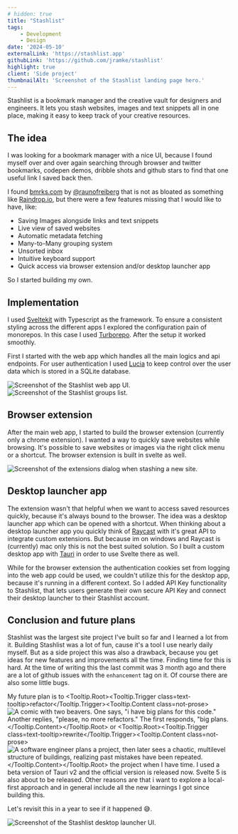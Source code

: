 ```yaml
---
# hidden: true
title: "Stashlist"
tags: 
    - Development
    - Design
date: '2024-05-10'
externalLink: 'https://stashlist.app'
githubLink: 'https://github.com/jramke/stashlist'
highlight: true
client: 'Side project'
thumbnailAlt: 'Screenshot of the Stashlist landing page hero.'
---
```


<script>
    import { Image } from '$lib/components/image';
    import * as Tooltip from '$lib/components/tooltip';

    import Stashes from './stashes.jpeg?enhanced';
    import Groups from './groups.jpeg?enhanced';
    import Extension from './extension.jpeg?enhanced';
    import OhNo from './oh-no.jpeg?enhanced';
    import OhNoV2 from './oh-no-v2.jpeg?enhanced';
    import Launcher from './launcher.png?enhanced';
</script>

Stashlist is a bookmark manager and the creative vault for designers and engineers. It lets you stash websites, images and text snippets all in one place, making it easy to keep track of your creative resources.

## The idea
I was looking for a bookmark manager with a nice UI, because I found myself over and over again searching through browser and twitter bookmarks, codepen demos, dribble shots and github stars to find that one useful link I saved back then. 

I found <a href="https://bmrks.com/" target="_blank">bmrks.com</a> by <a href="https://x.com/raunofreiberg" target="_blank">@raunofreiberg</a> that is not as bloated as something like <a href="https://raindrop.io/" target="_blank">Raindrop.io</a>, but there were a few features missing that I would like to have, like:

- Saving Images alongside links and text snippets
- Live view of saved websites
- Automatic metadata fetching
- Many-to-Many grouping system
- Unsorted inbox
- Intuitive keyboard support
- Quick access via browser extension and/or desktop launcher app

So I started building my own.

## Implementation
I used <a href="https://kit.svelte.dev/" target="_blank">Sveltekit</a> with Typescript as the framework. To ensure a consistent styling across the different apps I explored the configuration pain of monorepos. In this case I used <a href="https://turbo.build/" target="_blank">Turborepo</a>. After the setup it worked smoothly. 

First I started with the web app which handles all the main logics and api endpoints. For user authentication I used <a href="https://lucia-auth.com/" target="_blank">Lucia</a> to keep control over the user data which is stored in a SQLite database.

<Image image={Stashes} alt="Screenshot of the Stashlist web app UI." />

<Image image={Groups} alt="Screenshot of the Stashlist groups list." />

## Browser extension
After the main web app, I started to build the browser extension (currently only a chrome extension). I wanted a way to quickly save websites while browsing. It's possible to save websites or images via the right click menu or a shortcut. The browser extension is built in svelte as well.

<Image image={Extension} alt="Screenshot of the extensions dialog when stashing a new site." />

## Desktop launcher app
The extension wasn't that helpful when we want to access saved resources quickly, because it's always bound to the browser. The idea was a desktop launcher app which can be opened with a shortcut. When thinking about a desktop launcher app you quickly think of <a href="https://www.raycast.com/" target="_blank">Raycast</a> with it's great API to integrate custom extensions. But because im on windows and Raycast is (currently) mac only this is not the best suited solution. So I built a custom desktop app with <a href="https://tauri.app/" target="_blank">Tauri</a> in order to use Svelte there as well. 

While for the browser extension the authentication cookies set from logging into the web app could be used, we couldn't utilize this for the desktop app, because it's running in a different context. So I added API Key functionality to Stashlist, that lets users generate their own secure API Key and connect their desktop launcher to their Stashlist account.

## Conclusion and future plans
Stashlist was the largest site project I've built so far and I learned a lot from it. Building Stashlist was a lot of fun, cause it's a tool I use nearly daily myself. But as a side project this was also a drawback, because you get ideas for new features and improvements all the time. Finding time for this is hard. At the time of writing this the last commit was 3 month ago and there are a lot of github issues with the `enhancement` tag on it. Of course there are also some little bugs.

My future plan is to <Tooltip.Root><Tooltip.Trigger class=text-tooltip>refactor</Tooltip.Trigger><Tooltip.Content class=not-prose><Image image={OhNo} omitFigure={true} alt='A comic with two beavers. One says, "i have big plans for this code." Another replies, "please, no more refactors." The first responds, "big plans.' /></Tooltip.Content></Tooltip.Root> or <Tooltip.Root><Tooltip.Trigger class=text-tooltip>rewrite</Tooltip.Trigger><Tooltip.Content class=not-prose><Image image={OhNoV2} omitFigure={true} alt='A software engineer plans a project, then later sees a chaotic, multilevel structure of buildings, realizing past mistakes have been repeated.' /></Tooltip.Content></Tooltip.Root> the project when I have time. I used a beta version of Tauri v2 and the official version is released now. Svelte 5 is also about to be released. Other reasons are that i want to explore a local-first approach and in general include all the new learnings I got since building this.

Let's revisit this in a year to see if it happened <span role="img" aria-label="Grinning face with sweat">😅</span>.

<Image image={Launcher} alt="Screenshot of the Stashlist desktop launcher UI." />